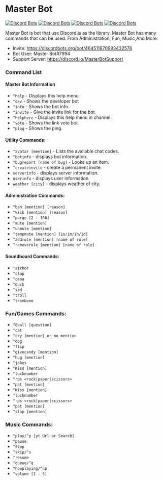 # Master Bot
[![Discord Bots](https://discordbots.org/api/widget/status/464511870993432578.svg)](https://discordbots.org/bot/464511870993432578) [![Discord Bots](https://discordbots.org/api/widget/servers/464511870993432578.svg)](https://discordbots.org/bot/464511870993432578) [![Discord Bots](https://discordbots.org/api/widget/upvotes/464511870993432578.svg)](https://discordbots.org/bot/464511870993432578) [![Discord Bots](https://discordbots.org/api/widget/owner/464511870993432578.svg)](https://discordbots.org/bot/464511870993432578)

Master Bot is bot that use Discord.js as the library. Master Bot has many commands that can be used. From Administration, Fun, Music,And More.
- Invite: https://discordbots.org/bot/464511870993432578
- Bot User: Master Bot#7994
- Support Server: https://discord.io/MasterBotSupport

### Command List
#### Master Bot Information
- `^help` - Displays this help menu.
- `^dev` - Shows the developer bot
- `^info` - Shows the bot info.
- `^invite` - Give the invite link for the bot.
- `^helphere` - Displays this help menu in channel.
- `^vote` - Shows the link vote bot.
- `^ping` - Shows the ping.

#### Utility Commands:
- `^avatar [mention]` - Lists the available chat codes.
- `^botinfo` - displays bot information.
- `^bugreport [name of bug]` - Looks up an item.
- `^createinvite` - create a permanent invite.
- `serverinfo` - displays server information.
- `userinfo` - displays user information.
- `weather [city]` - displays weather of city.

#### Administration Commands:
- `^ban [mention] [reason]`
- `^kick [mention] [reason]`
- `^purge [2 - 100]`
- `^mute [mention]`
- `^unmute [mention]`
- `^tempmute [mention] [1s/1m/1h/1d]`
- `^addrole [mention] [name of role]`
- `^removerole [mention] [name of role]`

#### Soundboard Commands:
- `^airhor`
- `^clap`
- `^cena`
- `^duck`
- `^sad`
- `^troll`
- `^trombone`

### Fun/Games Commands:
- `^8ball [question]`
- `^cat`
- `^cry [mention] or no mention`
- `^dog`
- `^flip`
- `^givecandy [mention]`
- `^hug [mention]`
- `^jokes`
- `^Kiss [mention]`
- `^lucknumber`
- `^rps <rock|paper|scissors>`
- `^pat [mention]`
- `^Kiss [mention]`
- `^lucknumber`
- `^rps <rock|paper|scissors>`
- `^pat [mention]`
- `^slap [mention]`

### Music Commands:
- `^play/^p [yt Url or Search]`
- `^pause`
- `^Stop`
- `^skip/^s`
- `^resume`
- `^queue/^q`
- `^nowplaying/^np`
- `^volume [1 - 5]`
